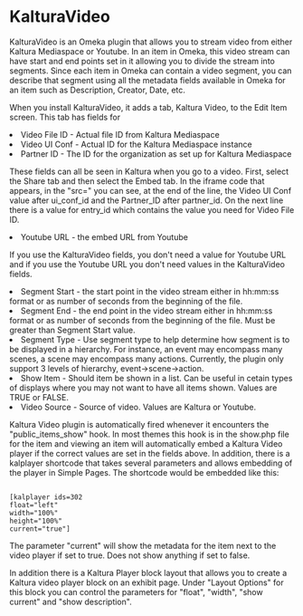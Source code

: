 # KalturaVideo
<p>KalturaVideo is an Omeka plugin that allows you to stream video from either Kaltura Mediaspace or Youtube. In an item in Omeka, this video stream can have start and end points set in it allowing you to divide the stream into segments. Since each item in Omeka can contain a video segment, you can describe that segment using all the metadata fields available in Omeka for an item such as Description, Creator, Date, etc. </p>
<p>When you install KalturaVideo, it adds a tab, Kaltura Video, to the Edit Item screen. This tab has fields for</p>
<li>Video File ID - Actual file ID from Kaltura Mediaspace</li>
<li>Video UI Conf - Actual ID for the Kaltura Mediaspace instance</li>
<li>Partner ID - The ID for the organization as set up for Kaltura Mediaspace</li>
<p>These fields can all be seen in Kaltura when you go to a video. First, select the Share tab and then select the Embed tab. In the iframe code that appears, in the "src=" you can see, at the end of the line, the Video UI Conf value after ui_conf_id and the Partner_ID after partner_id. On the next line there is a value for entry_id which contains the value you need for Video File ID. </p>
<li>Youtube URL - the embed URL from Youtube</li>
<p>If you use the KalturaVideo fields, you don't need a value for Youtube URL and if you use the Youtube URL you don't need values in the KalturaVideo fields.</p>
<li>Segment Start - the start point in the video stream either in hh:mm:ss format or as number of seconds from the beginning of the file.</li>
<li>Segment End - the end point in the video stream either in hh:mm:ss format or as number of seconds from the beginning of the file. Must be greater than Segment Start value.</li>
<li>Segment Type - Use segment type to help determine how segment is to be displayed in a hierarchy. For instance, an event may encompass many scenes, a scene may encompass many actions. Currently, the plugin only support 3 levels of hierarchy, event->scene->action.</li>
<li>Show Item - Should item be shown in a list. Can be useful in cetain types of displays where you may not want to have all items shown. Values are TRUE or FALSE.</li>
<li>Video Source - Source of video. Values are Kaltura or Youtube.</li>
<p>Kaltura Video plugin is automatically fired whenever it encounters the "public_items_show" hook. In most themes this hook is in the show.php file for the item and viewing an item will automatically embed a Kaltura Video player if the correct values are set in the fields above. In addition, there is a kalplayer shortcode that takes several parameters and allows embedding of the player in Simple Pages. The shortcode would be embedded like this:</p>
<pre><code>
[kalplayer ids=302
float="left"
width="100%"
height="100%"
current="true"]
</code></pre>
<p>The parameter "current" will show the metadata for the item next to the video player if set to true. Does not show anything if set to false.
<p>In addition there is a Kaltura Player block layout that allows you to create a Kaltura video player block on an exhibit page. Under "Layout Options" for this block you can control the parameters for "float", "width", "show current" and "show description".
